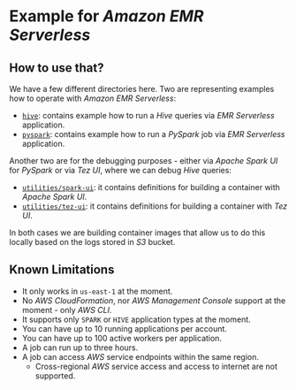 # Example for *Amazon EMR Serverless*

## How to use that?

We have a few different directories here. Two are representing examples how to operate with *Amazon EMR Serverless*:

- [`hive`](./hive): contains example how to run a *Hive* queries via *EMR Serverless* application.
- [`pyspark`](./pyspark): contains example how to run a *PySpark* job via *EMR Serverless* application.

Another two are for the debugging purposes - either via *Apache Spark UI* for *PySpark* or via *Tez UI*, where we can
debug *Hive* queries:

- [`utilities/spark-ui`](./utilities/spark-ui): it contains definitions for building a container with *Apache Spark UI*.
- [`utilities/tez-ui`](./utilities/tez-ui): it contains definitions for building a container with *Tez UI*.

In both cases we are building container images that allow us to do this locally based on the logs stored in *S3* bucket.

## Known Limitations

- It only works in `us-east-1` at the moment.
- No *AWS CloudFormation*, nor *AWS Management Console* support at the moment - only *AWS CLI*.
- It supports only `SPARK` or `HIVE` application types at the moment.
- You can have up to 10 running applications per account.
- You can have up to 100 active workers per application.
- A job can run up to three hours.
- A job can access *AWS* service endpoints within the same region.
  - Cross-regional *AWS* service access and access to internet are not supported.
